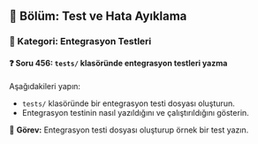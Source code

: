 ## 📘 Bölüm: Test ve Hata Ayıklama  
### 🔹 Kategori: Entegrasyon Testleri  
#### ❓ Soru 456: `tests/` klasöründe entegrasyon testleri yazma

Aşağıdakileri yapın:

- `tests/` klasöründe bir entegrasyon testi dosyası oluşturun.
- Entegrasyon testinin nasıl yazıldığını ve çalıştırıldığını gösterin.

🔧 **Görev:** Entegrasyon testi dosyası oluşturup örnek bir test yazın.

